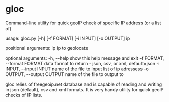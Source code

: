 # gloc
Command-line utility for quick geoIP check of specific IP address (or a list of)

usage: gloc.py [-h] [-f FORMAT] [-i INPUT] [-o OUTPUT] ip

positional arguments:
  ip                    ip to geolocate

optional arguments:
  -h, --help            show this help message and exit
  -f FORMAT, --format FORMAT
                        data format to return - json, csv, or xml,
                        default=json
  -i INPUT, --input INPUT
                        name of the file to input list of ip adressess
  -o OUTPUT, --output OUTPUT
                        name of the file to output to
                        
  gloc relies of freegeoip.net database and is capable of reading and writing in json (default), csv and xml formats.
  It is very handy utility for quick geoIP checks of IP lists.
